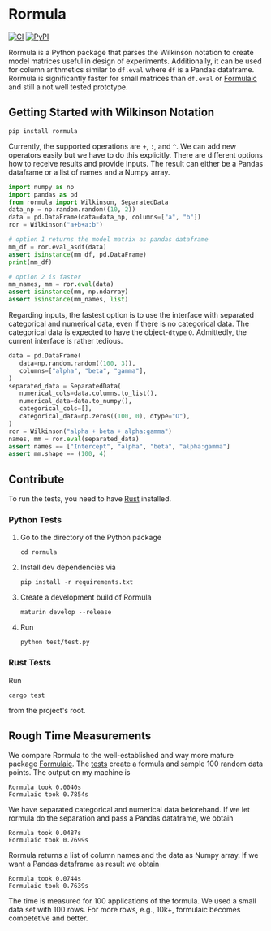 # Rormula

[![CI](https://github.com/basf/rormula/actions/workflows/ci.yml/badge.svg)](https://github.com/basf/rormula/actions)
[![PyPI](https://img.shields.io/pypi/v/rormula.svg?color=%2334D058)](https://pypi.org/project/rormula)

Rormula is a Python package that parses the Wilkinson notation to create model matrices useful in design of experiments. 
Additionally, it can be used for column arithmetics similar to
`df.eval` where `df` is a Pandas dataframe. Rormula is significantly faster for small matrices than `df.eval` or [Formulaic](https://github.com/matthewwardrop/formulaic)
and still a not well tested prototype.



## Getting Started with Wilkinson Notation 

```
pip install rormula
```
Currently, the supported operations are `+`, `:`, and `^`. We can add new operators easily but we have to do
this explicitly. There
are different options how to receive results and provide inputs.
The result can either be a Pandas dataframe or a list of names and a Numpy array.

```python
import numpy as np
import pandas as pd
from rormula import Wilkinson, SeparatedData
data_np = np.random.random((10, 2))
data = pd.DataFrame(data=data_np, columns=["a", "b"])
ror = Wilkinson("a+b+a:b")

# option 1 returns the model matrix as pandas dataframe
mm_df = ror.eval_asdf(data)
assert isinstance(mm_df, pd.DataFrame)
print(mm_df)

# option 2 is faster
mm_names, mm = ror.eval(data)
assert isinstance(mm, np.ndarray)
assert isinstance(mm_names, list)
```

Regarding inputs, the fastest option is to use the interface with separated categorical and numerical data, even if there is no categorical data. 
The categorical data is expected to have the object-`dtype` `O`. 
Admittedly, the current interface is rather tedious.

```python
data = pd.DataFrame(
   data=np.random.random((100, 3)),
   columns=["alpha", "beta", "gamma"],
)
separated_data = SeparatedData(
   numerical_cols=data.columns.to_list(),
   numerical_data=data.to_numpy(),
   categorical_cols=[],
   categorical_data=np.zeros((100, 0), dtype="O"),
)
ror = Wilkinson("alpha + beta + alpha:gamma")
names, mm = ror.eval(separated_data)
assert names == ["Intercept", "alpha", "beta", "alpha:gamma"]
assert mm.shape == (100, 4)
```

## Contribute

To run the tests, you need to have [Rust](https://www.rust-lang.org/tools/install) installed. 

### Python Tests

1. Go to the directory of the Python package
   ```
   cd rormula
   ```
2. Install dev dependencies via
   ```
   pip install -r requirements.txt
   ```
3. Create a development build of Rormula
   ```
   maturin develop --release
   ```
4. Run 
   ```
   python test/test.py
   ```

### Rust Tests
Run
```
cargo test
```
from the project's root.

## Rough Time Measurements
We compare Rormula to the well-established and way more mature package [Formulaic](https://github.com/matthewwardrop/formulaic).
The [tests](test/test_wilkinson.py) create a formula and sample 100 random data points. The output on my machine is 
```
Rormula took 0.0040s
Formulaic took 0.7854s
```
We have separated categorical and numerical data beforehand. If we let rormula do the separation and pass a Pandas dataframe, we obtain
```
Rormula took 0.0487s
Formulaic took 0.7699s
```
Rormula returns a list of column names and the data as Numpy array. If we want a Pandas dataframe as result we obtain
```
Rormula took 0.0744s
Formulaic took 0.7639s
```
The time is measured for 100 applications of the formula. We used a small data set with 100 rows. For more rows, e.g., 10k+, formulaic becomes competetive and better.
